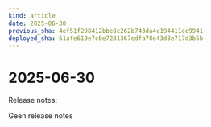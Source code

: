 ```yaml
---
kind: article
date: 2025-06-30
previous_sha: 4ef51f298412bbe8c262b743da4c194411ec9941
deployed_sha: 61afe619e7c0e7281367edfa78e43d8e717d3b5b
---
```


# 2025-06-30

Release notes:

Geen release notes
